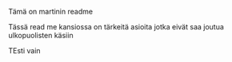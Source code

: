 Tämä on martinin readme

Tässä read me kansiossa on tärkeitä asioita jotka eivät saa joutua ulkopuolisten käsiin


TEsti vain 